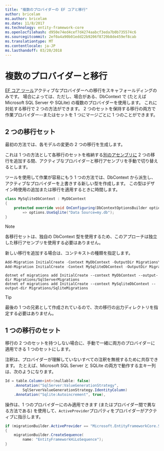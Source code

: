 ```yaml
---
title: "複数のプロバイダーの EF コアと移行"
author: bricelam
ms.author: bricelam
ms.date: 11/8/2017
ms.technology: entity-framework-core
ms.openlocfilehash: d950e74ed4cef7d4274aabcf3eda7b0b735574c6
ms.sourcegitcommit: 2ef0a4a90b01edd22b9206f8729b8de459ef8cab
ms.translationtype: MT
ms.contentlocale: ja-JP
ms.lasthandoff: 03/20/2018
---
```

<a name="migrations-with-multiple-providers"></a>複数のプロバイダーと移行
==================================
[EF コア ツール][ 1]アクティブなプロバイダーへの移行をスキャフォールディングのみです。 場合によっては、ただし、場合がある、DbContext で (たとえば Microsoft SQL Server や SQLite) の複数のプロバイダーを使用します。 これに対処する移行で 2 つの方法ができます。 2 つのセットを保持する移行の両方で作業プロバイダー--またはセットを 1 つにマージごとに 1 つのことができます。

<a name="two-migration-sets"></a>2 つの移行セット
------------------
最初の方法では、各モデルの変更の 2 つの移行を生成します。

これは 1 つの方法として各移行のセットを格納する[別のアセンブリに][ 2] 2 つの移行を追加する間、アクティブなプロバイダーと移行アセンブリを手動で切り替えるとします。

ツールを使用して作業が容易にもう 1 つの方法では、DbContext から派生し、アクティブなプロバイダーを上書きする新しい型を作成します。 この型はデザイン時使用の追加または移行を適用するときに時間します。

``` csharp
class MySqliteDbContext : MyDbContext
{
    protected override void OnConfiguring(DbContextOptionsBuilder options)
        => options.UseSqlite("Data Source=my.db");
}
```

> [!NOTE]
> 各移行セットは、独自の DbContext 型を使用するため、このアプローチは独立した移行アセンブリを使用する必要はありません。

新しい移行を追加する場合は、コンテキストの種類を指定します。

``` powershell
Add-Migration InitialCreate -Context MyDbContext -OutputDir Migrations\SqlServerMigrations
Add-Migration InitialCreate -Context MySqliteDbContext -OutputDir Migrations\SqliteMigrations
```
``` Console
dotnet ef migrations add InitialCreate --context MyDbContext --output-dir Migrations/SqlServerMigrations
dotnet ef migrations add InitialCreate --context MySqliteDbContext --output-dir Migrations/SqliteMigrations
```

> [!TIP]
> 最後の 1 つの兄弟として作成されているので、次の移行の出力ディレクトリを指定する必要はありません。

<a name="one-migration-set"></a>1 つの移行のセット
-----------------
移行の 2 つのセットを持つしない場合に、手動で一緒に両方のプロバイダーに適用できる 1 つのセットにします。

注釈は、プロバイダーが理解していないすべての注釈を無視するために共存できます。 たとえば、Microsoft SQL Server と SQLite の両方で動作する主キー列は、次のようになります。

``` csharp
Id = table.Column<int>(nullable: false)
    .Annotation("SqlServer:ValueGenerationStrategy",
        SqlServerValueGenerationStrategy.IdentityColumn)
    .Annotation("Sqlite:Autoincrement", true),
```

操作は、1 つのプロバイダーにのみ適用できます (またはプロバイダー間で異なる方法である) を使用して、`ActiveProvider`プロパティをプロバイダーがアクティブに指示します。

``` csharp
if (migrationBuilder.ActiveProvider == "Microsoft.EntityFrameworkCore.SqlServer")
{
    migrationBuilder.CreateSequence(
        name: "EntityFrameworkHiLoSequence");
}
```


  [1]: ../../miscellaneous/cli/index.md
  [2]: projects.md
